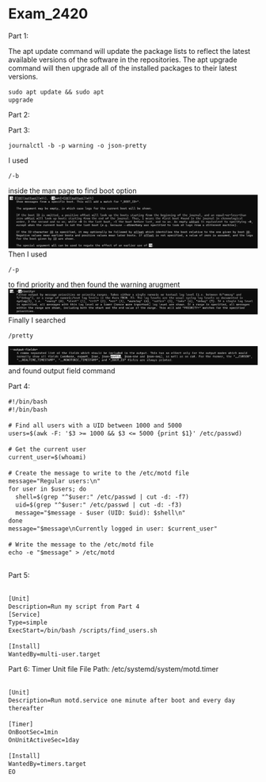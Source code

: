 # Exam_2420
Part 1:

The apt update command will update the package lists to reflect the latest available versions of the software in the repositories. The apt upgrade command will then upgrade all of the installed packages to their latest versions.<pre><code>sudo apt update && sudo apt upgrade</pre></code>

Part 2:

Part 3:
<pre><code>journalctl -b -p warning -o json-pretty</pre></code>
I used
<pre><code>/-b</pre></code>
inside the man page to find boot option
<img src="images/1.png" width="800" />
Then I used
<pre><code>/-p</pre></code>
to find priority and then found the warning arugment
<img src="images/2.png" width="800" />
Finally I searched 
<pre><code>/pretty</pre></code>
<img src="images/3.png" width="800" />
and found output field command

Part 4:
<pre><code>#!/bin/bash
#!/bin/bash

# Find all users with a UID between 1000 and 5000
users=$(awk -F: '$3 >= 1000 && $3 <= 5000 {print $1}' /etc/passwd)

# Get the current user
current_user=$(whoami)

# Create the message to write to the /etc/motd file
message="Regular users:\n"
for user in $users; do
  shell=$(grep "^$user:" /etc/passwd | cut -d: -f7)
  uid=$(grep "^$user:" /etc/passwd | cut -d: -f3)
  message="$message - $user (UID: $uid): $shell\n"
done
message="$message\nCurrently logged in user: $current_user"

# Write the message to the /etc/motd file
echo -e "$message" > /etc/motd

</pre></code>

Part 5:
<pre><code>
[Unit]
Description=Run my script from Part 4
[Service]
Type=simple
ExecStart=/bin/bash /scripts/find_users.sh

[Install]
WantedBy=multi-user.target
</pre></code>
Part 6:
Timer Unit file
File Path: /etc/systemd/system/motd.timer
<pre><code>
[Unit]
Description=Run motd.service one minute after boot and every day thereafter

[Timer]
OnBootSec=1min
OnUnitActiveSec=1day

[Install]
WantedBy=timers.target
EO
</pre></code>






